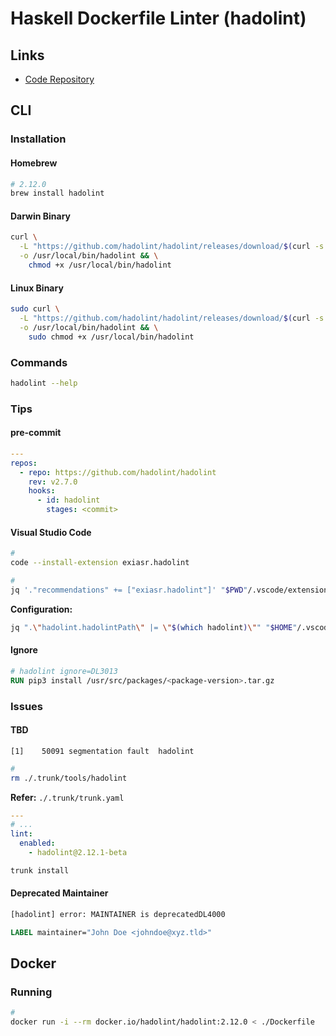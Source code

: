 # Haskell Dockerfile Linter (hadolint)

## Links

- [Code Repository](https://github.com/hadolint/hadolint)

## CLI

### Installation

#### Homebrew

```sh
# 2.12.0
brew install hadolint
```

#### Darwin Binary

```sh
curl \
  -L "https://github.com/hadolint/hadolint/releases/download/$(curl -s https://api.github.com/repos/hadolint/hadolint/releases/latest | grep tag_name | cut -d '"' -f 4)/hadolint-Darwin-x86_64" \
  -o /usr/local/bin/hadolint && \
    chmod +x /usr/local/bin/hadolint
```

#### Linux Binary

```sh
sudo curl \
  -L "https://github.com/hadolint/hadolint/releases/download/$(curl -s https://api.github.com/repos/hadolint/hadolint/releases/latest | grep tag_name | cut -d '"' -f 4)/hadolint-Linux-x86_64" \
  -o /usr/local/bin/hadolint && \
    sudo chmod +x /usr/local/bin/hadolint
```

### Commands

```sh
hadolint --help
```

### Tips

#### pre-commit

```yml
---
repos:
  - repo: https://github.com/hadolint/hadolint
    rev: v2.7.0
    hooks:
      - id: hadolint
        stages: <commit>
```

#### Visual Studio Code

```sh
#
code --install-extension exiasr.hadolint

#
jq '."recommendations" += ["exiasr.hadolint"]' "$PWD"/.vscode/extensions.json | sponge "$PWD"/.vscode/extensions.json
```

**Configuration:**

```sh
jq ".\"hadolint.hadolintPath\" |= \"$(which hadolint)\"" "$HOME"/.vscode/settings.json | sponge "$HOME"/.vscode/settings.json
```

#### Ignore

```Dockerfile
# hadolint ignore=DL3013
RUN pip3 install /usr/src/packages/<package-version>.tar.gz
```

### Issues

#### TBD

```log
[1]    50091 segmentation fault  hadolint
```

<!--
https://github.com/hadolint/hadolint/issues/897
-->

```sh
#
rm ./.trunk/tools/hadolint
```

**Refer:** `./.trunk/trunk.yaml`

```yml
---
# ...
lint:
  enabled:
    - hadolint@2.12.1-beta
```

```sh
trunk install
```

#### Deprecated Maintainer

```sh
[hadolint] error: MAINTAINER is deprecatedDL4000
```

```Dockerfile
LABEL maintainer="John Doe <johndoe@xyz.tld>"
```

<!--
if command -v docker >/dev/null; then
  npm run lint:docker
fi
-->

## Docker

### Running

```sh
#
docker run -i --rm docker.io/hadolint/hadolint:2.12.0 < ./Dockerfile
```
